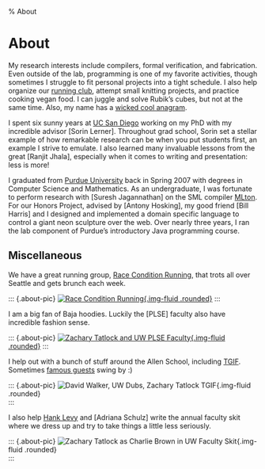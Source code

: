 % About

# About

My research interests include compilers, formal verification, and fabrication.
Even outside of the lab,
  programming is one of my favorite activities,
  though sometimes I struggle to fit personal projects into a tight schedule.
I also help organize our [running club](http://raceconditionrunning.com),
  attempt small knitting projects,
  and practice cooking vegan food.
I can juggle and solve Rubik’s cubes, but not at the same time.
Also, my name has a
  [wicked cool anagram](https://totalcrazyhack.net/anagram.html).

I spent six sunny years at
  [UC San Diego](https://cse.ucsd.edu) working on my PhD with
  my incredible advisor [Sorin Lerner].
Throughout grad school,
  Sorin set a stellar example of how remarkable
  research can be when you put students first,
  an example I strive to emulate.
I also learned many invaluable lessons
  from the great [Ranjit Jhala],
  especially when it comes to writing and presentation:
  less is more!

I graduated from
  [Purdue University](https://www.cs.purdue.edu) back in Spring 2007 with
  degrees in Computer Science and Mathematics.
As an undergraduate,
  I was fortunate to perform research with [Suresh Jagannathan]
  on the SML compiler [MLton](http://mlton.org).
For our Honors Project,
  advised by [Antony Hosking],
  my good friend [Bill Harris] and I designed and implemented a
  domain specific language to control a giant neon sculpture over the web.
Over nearly three years,
  I ran the lab component of Purdue’s introductory Java programming course.

## Miscellaneous

We have a great running group,
  [Race Condition Running](http://raceconditionrunning.com),
  that trots all over Seattle and gets brunch each week.

::: {.about-pic}
  [![Race Condition Running](thumb/2015-10-race-condition-running.jpg){.img-fluid .rounded}](http://raceconditionrunning.com)
:::

I am a big fan of Baja hoodies.
Luckily the [PLSE] faculty also have incredible fashion sense.

::: {.about-pic}
  [![Zachary Tatlock and UW PLSE Faculty](thumb/2015-12-plse-faculty-baja-hoodies.jpg){.img-fluid .rounded}](https://uwplse.org)
:::

I help out with a bunch of stuff around the Allen School,
  including [TGIF](https://sites.google.com/cs.washington.edu/tgif/).
Sometimes [famous guests](https://www.cs.princeton.edu/~dpw/) swing by :)

::: {.about-pic}
  ![David Walker, UW Dubs, Zachary Tatlock TGIF](thumb/2016-02-tgif-dubs-dpw-ztatlock.jpg){.img-fluid .rounded} \
:::

I also help
  [Hank Levy](https://www.cs.washington.edu/people/faculty/levy)
  and [Adriana Schulz] write the annual faculty skit where we
  dress up and try to take things a little less seriously.

::: {.about-pic}
  ![Zachary Tatlock as Charlie Brown in UW Faculty Skit](thumb/2015-12-uw-cse-faculty-skit-charlie-brown.jpg){.img-fluid .rounded} \
:::
